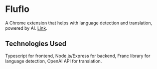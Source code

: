 # Fluflo
A Chrome extension that helps with language detection and translation, powered by AI. [Link](https://chromewebstore.google.com/detail/fluflo-real-time-ai-power/jbdmkcmbhehnmmeaiikmcmabdnmheehe).

## Technologies Used
Typescript for frontend, Node.js/Express for backend, Franc library for language detection, OpenAI API for translation.
